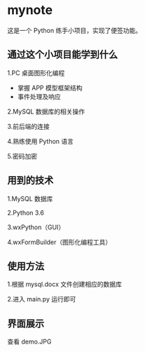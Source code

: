 # mynote
这是一个 Python 练手小项目，实现了便签功能。

## 通过这个小项目能学到什么
1.PC 桌面图形化编程
- 掌握 APP 模型框架结构
- 事件处理及响应

2.MySQL 数据库的相关操作

3.前后端的连接

4.熟练使用 Python 语言

5.密码加密

## 用到的技术
1.MySQL 数据库

2.Python 3.6

3.wxPython（GUI）

4.wxFormBuilder（图形化编程工具）

## 使用方法
1.根据 mysql.docx 文件创建相应的数据库

2.进入 main.py 运行即可

## 界面展示
查看 demo.JPG

